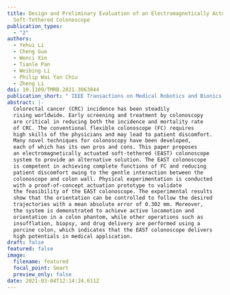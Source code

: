 ```yaml
---
title: Design and Preliminary Evaluation of an Electromagnetically Actuated
  Soft-Tethered Colonoscope
publication_types:
  - "2"
authors:
  - Yehui Li
  - Cheng Guo
  - Wenci Xin
  - Tianle Pan
  - Weibing Li
  - Philip Wai Yan Chiu
  - Zheng Li
doi: 10.1109/TMRB.2021.3063844
publication_short: " IEEE Transactions on Medical Robotics and Bionics, 2021, 3(2): 402-413"
abstract: |-
  Colorectal cancer (CRC) incidence has been steadily
  rising worldwide. Early screening and treatment by colonoscopy
  are critical in reducing both the incidence and mortality rate
  of CRC. The conventional flexible colonoscope (FC) requires
  high skills of the physicians and may lead to patient discomfort.
  Many novel techniques for colonoscopy have been developed,
  each of which has its own pros and cons. This paper proposes
  an electromagnetically actuated soft-tethered (EAST) colonoscope
  system to provide an alternative solution. The EAST colonoscope
  is competent in achieving complete functions of FC and reducing
  patient discomfort owing to the gentle interaction between the
  colonoscope and colon wall. Physical experimentation is conducted
  with a proof-of-concept actuation prototype to validate
  the feasibility of the EAST colonoscope. The experimental results
  show that the orientation can be controlled to follow the desired
  trajectories with a mean absolute error of 0.302 mm. Moreover,
  the system is demonstrated to achieve active locomotion and
  orientation in a colon phantom, while other operations such as
  insufflation, biopsy, and drug delivery are performed using a
  porcine colon, which indicates that the EAST colonoscope delivers
  high potentials in medical application.
draft: false
featured: false
image:
  filename: featured
  focal_point: Smart
  preview_only: false
date: 2021-03-04T12:14:24.611Z
---
```

